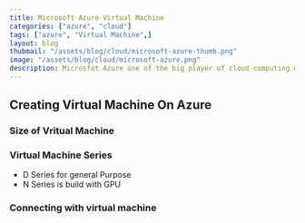 ```yaml
---
title: Microsoft Azure Virtual Machine
categories: ["azure", "cloud"]
tags: ["azure", "Virtual Machine",]
layout: blog
thubmail: "/assets/blog/cloud/microsoft-azure-thumb.png"
image: "/assets/blog/cloud/microsoft-azure.png"
description: Microsfot Azure one of the big player of cloud computing market. 
---
```


## Creating Virtual Machine On Azure 

### Size of Vritual Machine 
### Virtual Machine Series 
- D Series for general Purpose 
- N Series is build with GPU 

### Connecting with virtual machine 
